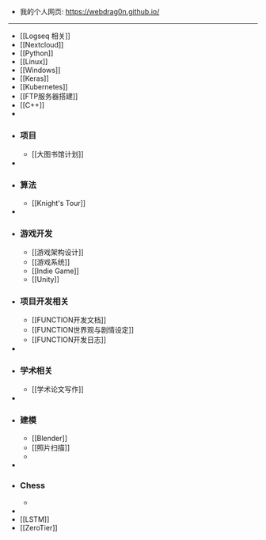 - 我的个人网页: https://webdrag0n.github.io/
- ---
- [[Logseq 相关]]
- [[Nextcloud]]
- [[Python]]
- [[Linux]]
- [[Windows]]
- [[Keras]]
- [[Kubernetes]]
- [[FTP服务器搭建]]
- [[C++]]
-
- ### 项目
	- [[大图书馆计划]]
-
- ### 算法
	- [[Knight's Tour]]
-
- ### 游戏开发
	- [[游戏架构设计]]
	- [[游戏系统]]
	- [[Indie Game]]
	- [[Unity]]
- ### 项目开发相关
	- [[FUNCTION开发文档]]
	- [[FUNCTION世界观与剧情设定]]
	- [[FUNCTION开发日志]]
-
- ### 学术相关
	- [[学术论文写作]]
-
- ### 建模
	- [[Blender]]
	- [[照片扫描]]
	-
-
- ### Chess
	-
-
- [[LSTM]]
- [[ZeroTier]]